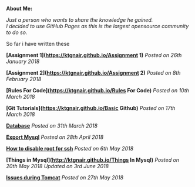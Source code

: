 **About Me:**  

_Just a person who wants to share the knowledge he gained.  
I decided to use GitHub Pages as this is the largest opensource community to do so._   

So far i have written these  

**[Assignment 1](https://ktgnair.github.io/Assignment 1)**  _Posted on 26th January 2018_  

**[Assignment 2](https://ktgnair.github.io/Assignment 2)**  _Posted on 8th February 2018_  

**[Rules For Code](https://ktgnair.github.io/Rules For Code)**  _Posted on 10th March 2018_  

**[Git Tutorials](https://ktgnair.github.io/Basic Github)** _Posted on 17th March 2018_  

**[Database](https://ktgnair.github.io/Database)** _Posted on 31th March 2018_  

**[Export Mysql](http://ktgnair.github.io/ExportMysql)** _Posted on 28th April 2018_  

**[How to disable root for ssh](http://ktgnair.github.io/DisableRoot)** _Posted on 6th May 2018_  

**[Things in Mysql](http://ktgnair.github.io/Things In Mysql)** _Posted on 20th May 2018_ _Updated on 3rd June 2018_   

**[Issues during Tomcat](http://ktgnair.github.io/Tomcat_Issues)** _Posted on 27th May 2018_  



